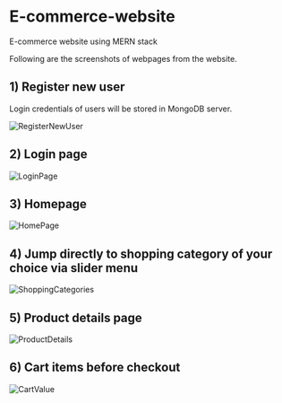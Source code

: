 # E-commerce-website
E-commerce website using MERN stack

Following are the screenshots of webpages from the website.

## 1) Register new user
Login credentials of users will be stored in MongoDB server.

![RegisterNewUser](https://user-images.githubusercontent.com/64302371/108501651-9e0b2e00-72d7-11eb-8026-6d6c22a50544.png)



## 2) Login page
![LoginPage](https://user-images.githubusercontent.com/64302371/108501646-9d729780-72d7-11eb-85ad-b607390cb4f3.png)



## 3) Homepage
![HomePage](https://user-images.githubusercontent.com/64302371/108501264-0dcce900-72d7-11eb-9473-d9e33412062a.png)



## 4) Jump directly to shopping category of your choice via slider menu
![ShoppingCategories](https://user-images.githubusercontent.com/64302371/108501627-96e42000-72d7-11eb-8c12-fec171190aee.png)



## 5) Product details page
![ProductDetails](https://user-images.githubusercontent.com/64302371/108501657-9fd4f180-72d7-11eb-8984-3e4c15fd6d23.png)



## 6) Cart items before checkout
![CartValue](https://user-images.githubusercontent.com/64302371/108501652-9ea3c480-72d7-11eb-90de-3d3f6f9d5efb.png)
